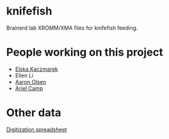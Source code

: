 # knifefish
Brainerd lab XROMM/XMA files for knifefish feeding.

# People working on this project
* [Elska Kaczmarek](https://github.com/elskabette)
* Ellen Li
* [Aaron Olsen](https://github.com/aaronolsen)
* [Ariel Camp](https://github.com/ArielCamp)

# Other data
[Digitization spreadsheet](https://docs.google.com/spreadsheets/d/1I3sPOnXtREn-hKa4gzUIkPRm4lMXhSOOwGqkHPo1QiQ/edit?usp=sharing)
